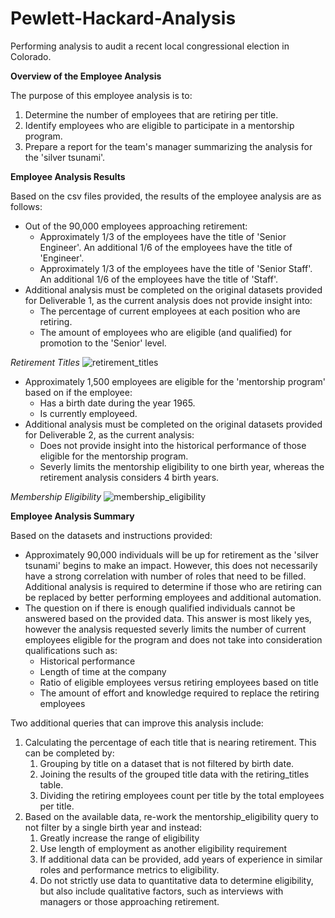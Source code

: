 # Pewlett-Hackard-Analysis
Performing analysis to audit a recent local congressional election in Colorado.

**Overview of the Employee Analysis**

The purpose of this employee analysis is to:
1. Determine the number of employees that are retiring per title.
2. Identify employees who are eligible to participate in a mentorship program.
3. Prepare a report for the team's manager summarizing the analysis for the 'silver tsunami'.

**Employee Analysis Results**

Based on the csv files provided, the results of the employee analysis are as follows:
* Out of the 90,000 employees approaching retirement:
	* Approximately 1/3 of the employees have the title of 'Senior Engineer'. An additional 1/6 of the employees have the title of 'Engineer'.
	* Approximately 1/3 of the employees have the title of 'Senior Staff'. An additional 1/6 of the employees have the title of 'Staff'.
* Additional analysis must be completed on the original datasets provided for Deliverable 1, as the current analysis does not provide insight into:
	* The percentage of current employees at each position who are retiring.
	* The amount of employees who are eligible (and qualified) for promotion to the 'Senior' level.

_Retirement Titles_
![retirement_titles](https://user-images.githubusercontent.com/82549092/120946159-87afa380-c709-11eb-99f1-bf0342a4f1bd.png)

* Approximately 1,500 employees are eligible for the 'mentorship program' based on if the employee:
	* Has a birth date during the year 1965.
	* Is currently employeed.
* Additional analysis must be completed on the original datasets provided for Deliverable 2, as the current analysis:
	* Does not provide insight into the historical performance of those eligible for the mentorship program.
	* Severly limits the mentorship eligibility to one birth year, whereas the retirement analysis considers 4 birth years.

_Membership Eligibility_
![membership_eligibility](https://user-images.githubusercontent.com/82549092/120946266-e4ab5980-c709-11eb-9c20-30f5d33490df.PNG)

**Employee Analysis Summary**

Based on the datasets and instructions provided:
* Approximately 90,000 individuals will be up for retirement as the 'silver tsunami' begins to make an impact. However, this does not necessarily have a strong correlation with number of roles that need to be filled. Additional analysis is required to determine if those who are retiring can be replaced by better performing employees and additional automation.
* The question on if there is enough qualified individuals cannot be answered based on the provided data. This answer is most likely yes, however the analysis requested severly limits the number of current employees eligible for the program and does not take into consideration qualifications such as:
	* Historical performance
	* Length of time at the company
	* Ratio of eligible employees versus retiring employees based on title
	* The amount of effort and knowledge required to replace the retiring employees

Two additional queries that can improve this analysis include:
1. Calculating the percentage of each title that is nearing retirement. This can be completed by:
	1. Grouping by title on a dataset that is not filtered by birth date.
	2. Joining the results of the grouped title data with the retiring_titles table.
	3. Dividing the retiring employees count per title by the total employees per title.
2. Based on the available data, re-work the mentorship_eligibility query to not filter by a single birth year and instead:
	1. Greatly increase the range of eligibility
	2. Use length of employment as another eligibility requirement
	3. If additional data can be provided, add years of experience in similar roles and performance metrics to eligibility.
	4. Do not strictly use data to quantitative data to determine eligibility, but also include qualitative factors, such as interviews with managers or those approaching retirement.
	
